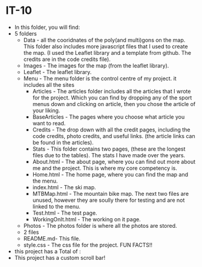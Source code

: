 # IT-10
- In this folder, you will find: 
- 5 folders
     - Data - all the cooridnates of the poly(and multi)gons on the map. 
           This folder also includes more javascript files that I used to create the map. 
          (I used the Leaflet library and a template from github. The credits are in the code credits file).
     - Images - The images for the map (from the leaflet library).  
     - Leaflet - The leaflet library.  
     - Menu - The menu folder is the control centre of my project. it includes all the sites
          - Articles - The articles folder includes all the articles that I wrote for the project. 
              Which you can find by dropping any of the sport menus down and clicking on article, 
              then you chose the article of your liking.
          - BaseArticles - The pages where you choose what article you want to read.
          - Credits - The drop down with all the credit pages, including the code credits, photo credits, and useful links. 
              (the article links can be found in the articles).
          - Stats - This folder contains two pages, (these are the longest files due to the tables). 
              The stats I have made over the years.
          - About.html - The about page, where you can find out more about me and the project. 
              This is where my core competency is.
          - Home.html - The home page, where you can find the map and the menu.
          - index.html - The ski map.
          - MTBMap.html - The mountain bike map.
          The next two files are unused, however they are soully there for testing and are not linked to the menu.
          - Test.html - The test page.
          - WorkingOnIt.html - The working on it page.
     - Photos - The photos folder is where all the photos are stored.
     - 2 files
     - README.md- This file.
     - style.css - The css file for the project.
FUN FACTS!!
- this project has a Total of : 
- This project has a custom scroll bar!
